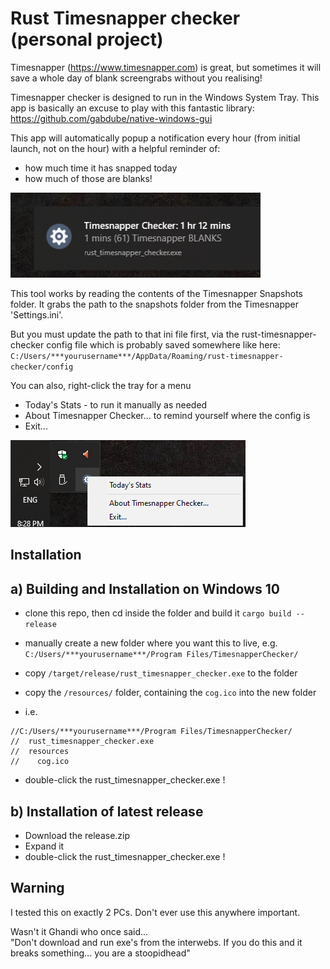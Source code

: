 # Rust Timesnapper checker (personal project)

Timesnapper (https://www.timesnapper.com) is great, but sometimes it will save a whole day of blank screengrabs without you realising!

Timesnapper checker is designed to run in the Windows System Tray.
This app is basically an excuse to play with this fantastic library: https://github.com/gabdube/native-windows-gui

This app will automatically popup a notification every hour (from initial launch, not on the hour) with a helpful reminder of:

-   how much time it has snapped today
-   how much of those are blanks!

![Timesnapper checker - Hourly Notification](/readme_pics/readme_0.png)

This tool works by reading the contents of the Timesnapper Snapshots folder.
It grabs the path to the snapshots folder from the Timesnapper 'Settings.ini'.

But you must update the path to that ini file first, via the rust-timesnapper-checker config file which is probably saved somewhere like here:<br>
`C:/Users/***yourusername***/AppData/Roaming/rust-timesnapper-checker/config`

You can also, right-click the tray for a menu

-   Today's Stats - to run it manually as needed
-   About Timesnapper Checker... to remind yourself where the config is
-   Exit...

![Timesnapper checker - Tray Icon Menu](/readme_pics/readme_1.png)

## Installation

## a) Building and Installation on Windows 10

-   clone this repo, then cd inside the folder and build it
    `cargo build --release`

-   manually create a new folder where you want this to live, e.g.
    `C:/Users/***yourusername***/Program Files/TimesnapperChecker/`

-   copy `/target/release/rust_timesnapper_checker.exe` to the folder

-   copy the `/resources/` folder, containing the `cog.ico` into the new folder

-   i.e.

```
//C:/Users/***yourusername***/Program Files/TimesnapperChecker/
//  rust_timesnapper_checker.exe
//  resources
//    cog.ico
```

-   double-click the rust_timesnapper_checker.exe !

## b) Installation of latest release

-   Download the release.zip
-   Expand it
-   double-click the rust_timesnapper_checker.exe !

## Warning

I tested this on exactly 2 PCs. Don't ever use this anywhere important.

Wasn't it Ghandi who once said...<br>
"Don't download and run exe's from the interwebs. If you do this and it breaks something... you are a stoopidhead"

